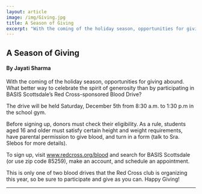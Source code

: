 ```yaml
---
layout: article
image: /img/Giving.jpg
title: A Season of Giving
excerpt: "With the coming of the holiday season, opportunities for giving abound. What better way to celebrate the spirit of generosity than by participating in BASIS Scottsdale’s Red Cross-sponsored Blood Drive?"
---
```


<h2>A Season of Giving</h2>
<h4>By Jayati Sharma</h4>

With the coming of the holiday season, opportunities for giving abound. What better way to celebrate the spirit of generosity than by participating in BASIS Scottsdale’s Red Cross-sponsored Blood Drive?

The drive will be held Saturday, December 5th from 8:30 a.m. to 1:30 p.m in the school gym. 

Before signing up, donors must check their eligibility. As a rule, students aged 16 and older must satisfy certain height and weight requirements, have parental permission to give blood, and turn in a form (talk to Sra. Slebos for more details).

To sign up, visit www.redcross.org/blood and search for BASIS Scottsdale (or use zip code 85259), make an account, and schedule an appointment. 

This is only one of two blood drives that the Red Cross club is organizing this year, so be sure to participate and give as you can. Happy Giving!

<hr style="border-color:#7D7D7D;height:0.5px;">